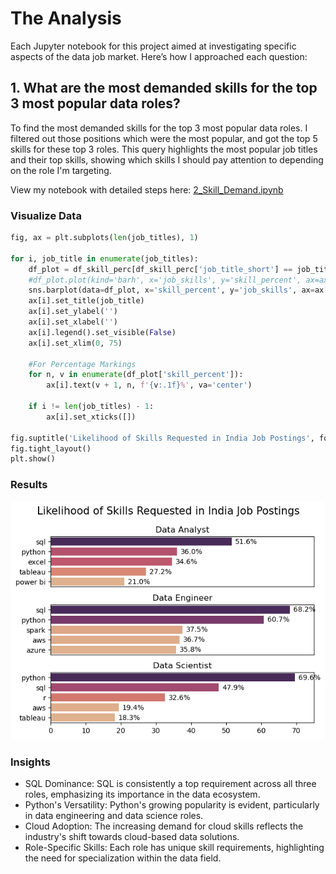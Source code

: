 # The Analysis
Each Jupyter notebook for this project aimed at investigating specific aspects of the data job market. Here’s how I approached each question:

## 1. What are the most demanded skills for the top 3 most popular data roles?
To find the most demanded skills for the top 3 most popular data roles. I filtered out those positions which were the most popular, and got the top 5 skills for these top 3 roles. This query highlights the most popular job titles and their top skills, showing which skills I should pay attention to depending on the role I'm targeting.

View my notebook with detailed steps here: [2_Skill_Demand.ipynb](Project/2_Skill_Demand.ipynb)

### Visualize Data

```python
fig, ax = plt.subplots(len(job_titles), 1)

for i, job_title in enumerate(job_titles):
    df_plot = df_skill_perc[df_skill_perc['job_title_short'] == job_title].head(5)
    #df_plot.plot(kind='barh', x='job_skills', y='skill_percent', ax=ax[i], title=job_title)
    sns.barplot(data=df_plot, x='skill_percent', y='job_skills', ax=ax[i], hue='skill_percent', palette='flare')
    ax[i].set_title(job_title)
    ax[i].set_ylabel('')
    ax[i].set_xlabel('')
    ax[i].legend().set_visible(False)
    ax[i].set_xlim(0, 75)

    #For Percentage Markings
    for n, v in enumerate(df_plot['skill_percent']):
        ax[i].text(v + 1, n, f'{v:.1f}%', va='center')

    if i != len(job_titles) - 1:
        ax[i].set_xticks([])

fig.suptitle('Likelihood of Skills Requested in India Job Postings', fontsize=15)
fig.tight_layout()
plt.show()
```

### Results

![Visualization of Top Skills](Project/Images/skill_demand.png)

### Insights
* SQL Dominance: SQL is consistently a top requirement across all three roles, emphasizing its importance in the data ecosystem.
* Python's Versatility: Python's growing popularity is evident, particularly in data engineering and data science roles.
* Cloud Adoption: The increasing demand for cloud skills reflects the industry's shift towards cloud-based data solutions.
* Role-Specific Skills: Each role has unique skill requirements, highlighting the need for specialization within the data field.
